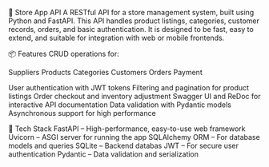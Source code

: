 🛒 Store App API
A RESTful API for a store management system, built using Python and FastAPI. This API handles product listings, categories, customer records, orders, and basic authentication. It is designed to be fast, easy to extend, and suitable for integration with web or mobile frontends.

📦 Features
CRUD operations for:

Suppliers
Products
Categories
Customers
Orders
Payment

User authentication with JWT tokens
Filtering and pagination for product listings
Order checkout and inventory adjustment
Swagger UI and ReDoc for interactive API documentation
Data validation with Pydantic models
Asynchronous support for high performance

🚀 Tech Stack
FastAPI – High-performance, easy-to-use web framework
Uvicorn – ASGI server for running the app
SQLAlchemy ORM – For database models and queries
SQLite – Backend databas
JWT – For secure user authentication
Pydantic – Data validation and serialization

